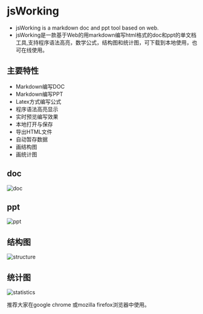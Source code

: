 # jsWorking

- jsWorking is a markdown doc and ppt tool based on web.
- jsWorking是一款基于Web的用markdown编写html格式的doc和ppt的单文档工具,支持程序语法高亮，数学公式，结构图和统计图，可下载到本地使用，也可在线使用。

## 主要特性

- Markdown编写DOC
- Markdown编写PPT
- Latex方式编写公式
- 程序语法高亮显示
- 实时预览编写效果
- 本地打开与保存
- 导出HTML文件
- 自动暂存数据
- 画结构图
- 画统计图

## doc

![doc](https://www.jsworking.com.cn/img/doc.png)

## ppt

![ppt](https://www.jsworking.com.cn/img/ppt.png)

## 结构图

![structure](http://www.jsworking.com.cn/img/stuct.png)

## 统计图

![statistics](https://www.jsworking.com.cn/img/stats.png)

推荐大家在google chrome 或mozilla firefox浏览器中使用。